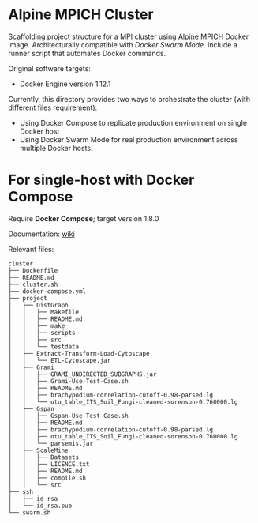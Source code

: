 Alpine MPICH Cluster
====================

Scaffolding project structure for a MPI cluster using [Alpine MPICH](https://hub.docker.com/r/nlknguyen/alpine-mpich) Docker image. Architecturally compatible with *Docker Swarm Mode*. Include a runner script that automates Docker commands.

Original software targets:
- Docker Engine version 1.12.1


Currently, this directory provides two ways to orchestrate the cluster (with different files requirement):
+ Using Docker Compose to replicate production environment on single Docker host
+ Using Docker Swarm Mode for real production environment across multiple Docker hosts.


# For single-host with Docker Compose 

Require **Docker Compose**; target version 1.8.0

Documentation: [wiki](https://github.com/blakelohnwiley/alpine-mpich/wiki/Single-Host-Orchestration)

Relevant files:

```
cluster
├── Dockerfile
├── README.md
├── cluster.sh
├── docker-compose.yml
├── project
│   ├── DistGraph
│   │   ├── Makefile
│   │   ├── README.md
│   │   ├── make
│   │   ├── scripts
│   │   ├── src
│   │   └── testdata
│   ├── Extract-Transform-Load-Cytoscape
│   │   └── ETL-Cytoscape.jar
│   ├── Grami
│   │   ├── GRAMI_UNDIRECTED_SUBGRAPHS.jar
│   │   ├── Grami-Use-Test-Case.sh
│   │   ├── README.md
│   │   ├── brachypodium-correlation-cutoff-0.98-parsed.lg
│   │   └── otu_table_ITS_Soil_Fungi-cleaned-sorenson-0.760000.lg
│   ├── Gspan
│   │   ├── Gspan-Use-Test-Case.sh
│   │   ├── README.md
│   │   ├── brachypodium-correlation-cutoff-0.98-parsed.lg
│   │   ├── otu_table_ITS_Soil_Fungi-cleaned-sorenson-0.760000.lg
│   │   └── parsemis.jar
│   ├── ScaleMine
│   │   ├── Datasets
│   │   ├── LICENCE.txt
│   │   ├── README.md
│   │   ├── compile.sh
│   │   └── src
├── ssh
│   ├── id_rsa
│   └── id_rsa.pub
└── swarm.sh
```
